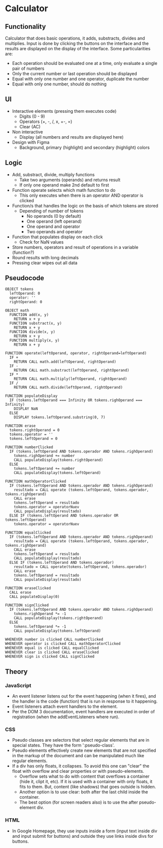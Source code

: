 # Calculator

## Functionality

Calculator that does basic operations, it adds, substracts, divides and multiplies. Input is done by clicking the buttons on the interface and the results are displayed on the display of the interface. Some particularities are:

- Each operation should be evaluated one at a time, only evaluate a single pair of numbers
- Only the current number or last operation should be displayed
- Equal with only one number and one operator, duplicate the number
- Equal with only one number, should do nothing

## UI

- Interactive elements (pressing them executes code)
  - Digits (0 - 9)
  - Operators (+, -, /, x, +-, =)
  - Clear (AC)
- Non interactive
  - Display (all numbers and results are displayed here)
- Design with Figma
  - Background, primary (highlight) and secondary (highlight) colors

## Logic

- Add, substract, divide, multiply functions
  - Take two arguments (operands) and returns result
  - If only one operand make 2nd default to first
- Function operate selects which math function to do
  - This only executes when there is an operator AND operator is clicked
- Function/s that handles the logic on the basis of which tokens are stored
  - Depending of number of tokens
    - No operands (0 by default)
    - One operand (left operand)
    - One operand and operator
    - Two operands and operator
- Function that populates display on each click
  - Check for NaN values
- Store numbers, operators and result of operations in a variable (function?)
- Round results with long decimals
- Pressing clear wipes out all data

## Pseudocode

```
OBJECT tokens
  leftOperand: 0
  operator: ''
  rightOperand: 0

OBJECT math
  FUNCTION add(x, y)
    RETURN x + y
  FUNCTION substract(x, y)
    RETURN x + y
  FUNCTION divide(x, y)
    RETURN x + y
  FUNCTION multiply(x, y)
    RETURN x + y

FUNCTION operate(leftOperand, operator, rightOperand=leftOperand)
  IF +
    RETURN CALL math.add(leftOperand, rightOperand)
  IF -
    RETURN CALL math.substract(leftOperand, rightOperand)
  IF *
    RETURN CALL math.multiply(leftOperand, rightOperand)
  IF /
    RETURN CALL math.divide(leftOperand, rightOperand)

FUNCTION populateDisplay
  IF (tokens.leftOperand === Infinity OR tokens.righOperand === Infinity)
    DISPLAY NaN
  ELSE
    DISPLAY tokens.leftOperand.substring(0, 7)

FUNCTION erase
  tokens.rightOperand = 0
  tokens.operator = ''
  tokens.leftOperand = 0

FUNCTION numberClicked
  IF (tokens.leftOperand AND tokens.operador AND tokens.righOperand)
    tokens.righOperand += number
    CALL populateDisplay(tokens.rightOperand)
  ELSE
    tokens.leftOperand += number
    CALL populateDisplay(tokens.leftOperand)

FUNCTION mathOperatorClicked
  IF (tokens.leftOperand AND tokens.operador AND tokens.righOperand)
    resultado = CALL operate (tokens.leftOperand, tokens.operador, tokens.righOperand)
    CALL erase
    tokens.leftOperand = resultado
    tokens.operator = operatorNuev
    CALL populateDisplay(resultado)
  ELSE IF (tokens.leftOperand AND tokens.operador OR tokens.leftOperand)
    tokens.operator = operatorNuev

FUNCTION equalClicked
  IF (tokens.leftOperand AND tokens.operador AND tokens.righOperand)
    resultado = CALL operate (tokens.leftOperand, tokens.operador, tokens.righOperand)
    CALL erase
    tokens.leftOperand = resultado
    CALL populateDisplay(resultado)
  ELSE IF (tokens.leftOperand AND tokens.operador)
    resultado = CALL operate(tokens.leftOperand, tokens.operador)
    CALL erase
    tokens.leftOperand = resultado
    CALL populateDisplay(resultado)

FUNCTION eraseClicked
  CALL erase
  CALL populateDisplay(0)

FUNCTION signClicked
  IF (tokens.leftOperand AND tokens.operador AND tokens.righOperand)
    tokens.righOperand *= -1
    CALL populateDisplay(tokens.rightOperand)
  ELSE
    tokens.leftOperand *= -1
    CALL populateDisplay(tokens.leftOperand)

WHENEVER number is clicked CALL numberClicked
WHENEVER operator is clicked CALL mathOperatorClicked
WHENEVER equal is clicked CALL equalClicked
WHENEVER clear is clicked CALL eraseClicked
WHENEVER sign is clicked CALL signClicked
```

## Theory

### JavaScript

- An event listener listens out for the event happening (when it fires), and the handler is the code (function) that is run in response to it happening.
- Event listeners attach event handlers to the element.
- Per the DOM 3 documentation, event handlers are executed in order of registration (when the addEventListeners where run).

### CSS

- Pseudo classes are selectors that select regular elements that are in special states. They have the form ':pseudo-class'.
- Pseudo elements effectively create new elements that are not specified in the markup of the document and can be manipulated much like regular elements.
- If a div has only floats, it collapses. To avoid this one can "clear" the float with overflow and clear properties or with pseudo-elements.
  - Overflow sets what to do with content that overflows a container (hide it, clipt it, etc). If it is used with a container with only floats, it fits to them. But, content (like shadows) that goes outside is hidden.
  - Another option is to use clear: both after the last child inside the container.
  - The best option (for screen readers also) is to use the after pseudo-element div.

### HTML

- In Google Homepage, they use inputs inside a form (input text inside div and input submit for buttons) and outside they use links inside divs for buttons.
